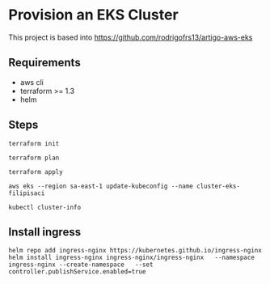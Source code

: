 # Provision an EKS Cluster

This project is based into https://github.com/rodrigofrs13/artigo-aws-eks

## Requirements

- aws cli
- terraform >= 1.3
- helm

## Steps

```
terraform init
```

```
terraform plan 
```

```
terraform apply 
```

```
aws eks --region sa-east-1 update-kubeconfig --name cluster-eks-filipisaci
```

```
kubectl cluster-info 
```

## Install ingress

```
helm repo add ingress-nginx https://kubernetes.github.io/ingress-nginx
helm install ingress-nginx ingress-nginx/ingress-nginx   --namespace ingress-nginx --create-namespace   --set controller.publishService.enabled=true
```